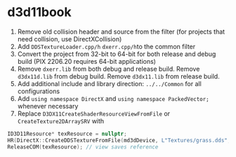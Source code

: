 # d3d11book



1. Remove old collision header and source from the filter (for projects that need collision, use DirectXCollision)
2. Add `DDSTextureLoader.cpp/h` `dxerr.cpp/h`to the common filter
3. Convert the project from 32-bit to 64-bit for both release and debug build (PIX 2206.20 requires 64-bit applications)
4. Remove `dxerr.lib` from both debug and release build. Remove `d3dx11d.lib` from debug build. Remove `d3dx11.lib` from release build. 
5. Add additional include and library direction:  `../../Common` for all configurations
6. Add `using namespace DirectX` and `using namespace PackedVector;` whenever necessary
7. Replace `D3DX11CreateShaderResourceViewFromFile` or `CreateTexture2DArraySRV` with 

```c++
ID3D11Resource* texResource = nullptr;
HR(DirectX::CreateDDSTextureFromFile(md3dDevice, L"Textures/grass.dds", &texResource, &mGrassMapSRV));
ReleaseCOM(texResource); // view saves reference
```


